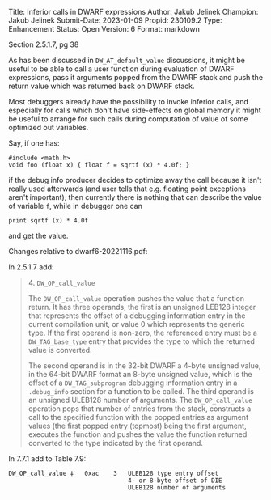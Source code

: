 Title:       Inferior calls in DWARF expressions
Author:      Jakub Jelinek
Champion:    Jakub Jelinek
Submit-Date: 2023-01-09
Propid:      230109.2
Type:        Enhancement
Status:      Open
Version:     6
Format:      markdown

Section 2.5.1.7, pg 38

As has been discussed in `DW_AT_default_value` discussions, it might
be useful to be able to call a user function during evaluation of
DWARF expressions, pass it arguments popped from the DWARF stack
and push the return value which was returned back on DWARF stack.

Most debuggers already have the possibility to invoke inferior calls,
and especially for calls which don't have side-effects on global memory
it might be useful to arrange for such calls during computation of value
of some optimized out variables.

Say, if one has:

    #include <math.h>
    void foo (float x) { float f = sqrtf (x) * 4.0f; }

if the debug info producer decides to optimize away the call because
it isn't really used afterwards (and user tells that e.g. floating point
exceptions aren't important), then currently there is nothing that can
describe the value of variable `f`, while in debugger one can

    print sqrtf (x) * 4.0f

and get the value.

Changes relative to dwarf6-20221116.pdf:

In 2.5.1.7 add:

> 4\. `DW_OP_call_value`
> 
>    The `DW_OP_call_value` operation pushes the value that a function return.
>    It has three operands, the first is an unsigned LEB128 integer that represents
>    the offset of a debugging information entry in the current compilation unit,
>    or value 0 which represents the generic type.  If the first operand is non-zero,
>    the referenced entry must be a `DW_TAG_base_type` entry that provides the type to
>    which the returned value is converted.
> 
>    The second operand is in the 32-bit DWARF a 4-byte unsigned value,
>    in the 64-bit DWARF format an 8-byte unsigned value, which is the offset
>    of a `DW_TAG_subprogram` debugging information entry in a `.debug_info` section
>    for a function to be called.  The third operand is an unsigned ULEB128
>    number of arguments.  The `DW_OP_call_value` operation pops that number of
>    entries from the stack, constructs a call to the specified function with
>    the popped entries as argument values (the first popped entry (topmost)
>    being the first argument, executes the function and pushes the value
>    the function returned converted to the type indicated by the first operand.

In 7.7.1 add to Table 7.9:

    DW_OP_call_value ‡   0xac    3   ULEB128 type entry offset
                                     4- or 8-byte offset of DIE
                                     ULEB128 number of arguments

